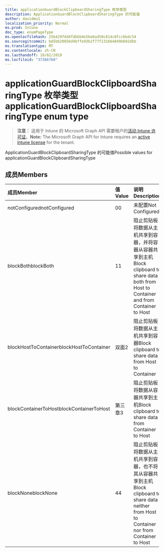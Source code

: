 ```yaml
---
title: applicationGuardBlockClipboardSharingType 枚举类型
description: ApplicationGuardBlockClipboardSharingType 的可能值
author: davidmu1
localization_priority: Normal
ms.prod: Intune
doc_type: enumPageType
ms.openlocfilehash: 25b429fdd4fdbbb4e5be6a450c814c8fccbbdc54
ms.sourcegitcommit: bd5bb20856d4bffe93b2f77f131664849b602dbb
ms.translationtype: MT
ms.contentlocale: zh-CN
ms.lasthandoff: 10/02/2019
ms.locfileid: "37366760"
---
```

# <a name="applicationguardblockclipboardsharingtype-enum-type"></a><span data-ttu-id="c3ac8-103">applicationGuardBlockClipboardSharingType 枚举类型</span><span class="sxs-lookup"><span data-stu-id="c3ac8-103">applicationGuardBlockClipboardSharingType enum type</span></span>

> <span data-ttu-id="c3ac8-104">**注意：** 适用于 Intune 的 Microsoft Graph API 需要租户的[活动 Intune 许可证](https://go.microsoft.com/fwlink/?linkid=839381)。</span><span class="sxs-lookup"><span data-stu-id="c3ac8-104">**Note:** The Microsoft Graph API for Intune requires an [active Intune license](https://go.microsoft.com/fwlink/?linkid=839381) for the tenant.</span></span>

<span data-ttu-id="c3ac8-105">ApplicationGuardBlockClipboardSharingType 的可能值</span><span class="sxs-lookup"><span data-stu-id="c3ac8-105">Possible values for applicationGuardBlockClipboardSharingType</span></span>

## <a name="members"></a><span data-ttu-id="c3ac8-106">成员</span><span class="sxs-lookup"><span data-stu-id="c3ac8-106">Members</span></span>
|<span data-ttu-id="c3ac8-107">成员</span><span class="sxs-lookup"><span data-stu-id="c3ac8-107">Member</span></span>|<span data-ttu-id="c3ac8-108">值</span><span class="sxs-lookup"><span data-stu-id="c3ac8-108">Value</span></span>|<span data-ttu-id="c3ac8-109">说明</span><span class="sxs-lookup"><span data-stu-id="c3ac8-109">Description</span></span>|
|:---|:---|:---|
|<span data-ttu-id="c3ac8-110">notConfigured</span><span class="sxs-lookup"><span data-stu-id="c3ac8-110">notConfigured</span></span>|<span data-ttu-id="c3ac8-111">0</span><span class="sxs-lookup"><span data-stu-id="c3ac8-111">0</span></span>|<span data-ttu-id="c3ac8-112">未配置</span><span class="sxs-lookup"><span data-stu-id="c3ac8-112">Not Configured</span></span>|
|<span data-ttu-id="c3ac8-113">blockBoth</span><span class="sxs-lookup"><span data-stu-id="c3ac8-113">blockBoth</span></span>|<span data-ttu-id="c3ac8-114">1</span><span class="sxs-lookup"><span data-stu-id="c3ac8-114">1</span></span>|<span data-ttu-id="c3ac8-115">阻止剪贴板将数据从主机共享到容器，并将容器从容器共享到主机</span><span class="sxs-lookup"><span data-stu-id="c3ac8-115">Block clipboard to share data both from Host to Container and from Container to Host</span></span>|
|<span data-ttu-id="c3ac8-116">blockHostToContainer</span><span class="sxs-lookup"><span data-stu-id="c3ac8-116">blockHostToContainer</span></span>|<span data-ttu-id="c3ac8-117">双面</span><span class="sxs-lookup"><span data-stu-id="c3ac8-117">2</span></span>|<span data-ttu-id="c3ac8-118">阻止剪贴板将数据从主机共享到容器</span><span class="sxs-lookup"><span data-stu-id="c3ac8-118">Block clipboard to share data from Host to Container</span></span>|
|<span data-ttu-id="c3ac8-119">blockContainerToHost</span><span class="sxs-lookup"><span data-stu-id="c3ac8-119">blockContainerToHost</span></span>|<span data-ttu-id="c3ac8-120">第三章</span><span class="sxs-lookup"><span data-stu-id="c3ac8-120">3</span></span>|<span data-ttu-id="c3ac8-121">阻止剪贴板将数据从容器共享到主机</span><span class="sxs-lookup"><span data-stu-id="c3ac8-121">Block clipboard to share data from Container to Host</span></span>|
|<span data-ttu-id="c3ac8-122">blockNone</span><span class="sxs-lookup"><span data-stu-id="c3ac8-122">blockNone</span></span>|<span data-ttu-id="c3ac8-123">4</span><span class="sxs-lookup"><span data-stu-id="c3ac8-123">4</span></span>|<span data-ttu-id="c3ac8-124">阻止剪贴板将数据从主机共享到容器，也不将其从容器共享到主机</span><span class="sxs-lookup"><span data-stu-id="c3ac8-124">Block clipboard to share data neither from Host to Container nor from Container to Host</span></span>|




